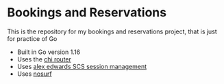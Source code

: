 # Bookings and Reservations

This is the repository for my bookings and reservations project, that is just for practice of Go

- Built in Go version 1.16
- Uses the [chi router](https://github.com/go-chi/chi)
- Uses [alex edwards SCS session management](https://github.com/alexedwards/scs/v2)
- Uses [nosurf](https://github.com/justinas/nosurf)
